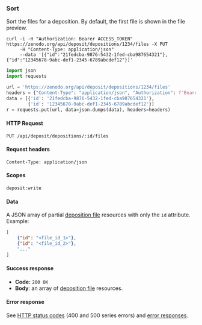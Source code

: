 ### Sort

Sort the files for a deposition. By default, the first file is shown in the file
preview.

```shell
curl -i -H "Authorization: Bearer ACCESS_TOKEN" https://zenodo.org/api/deposit/depositions/1234/files -X PUT
     -H "Content-Type: application/json"
     --data '[{"id":"21fedcba-9876-5432-1fed-cba987654321"}, {"id":"12345678-9abc-def1-2345-6789abcdef12"}]'
```

```python
import json
import requests

url = 'https://zenodo.org/api/deposit/depositions/1234/files'
headers = {"Content-Type": "application/json", "Authorization": f"Bearer {ACCESS_TOKEN}"}
data = [{'id': '21fedcba-9876-5432-1fed-cba987654321'},
        {'id': '12345678-9abc-def1-2345-6789abcdef12'}]
r = requests.put(url, data=json.dumps(data), headers=headers)
```

#### HTTP Request

`PUT /api/deposit/depositions/:id/files`

#### Request headers

`Content-Type: application/json`

#### Scopes

`deposit:write`

#### Data

A JSON array of partial [deposition file](#deposition-file) resources with only
the `id` attribute. Example:

```json
[
    {"id": "<file_id_1>"},
    {"id": "<file_id_2>"},
    "..."
]
```

#### Success response

* **Code:** `200 OK`
* **Body**: an array of [deposition file](#deposition-file) resources.

#### Error response

See [HTTP status codes](#http-status-codes) (400 and 500 series errors) and
[error responses](#errors).
